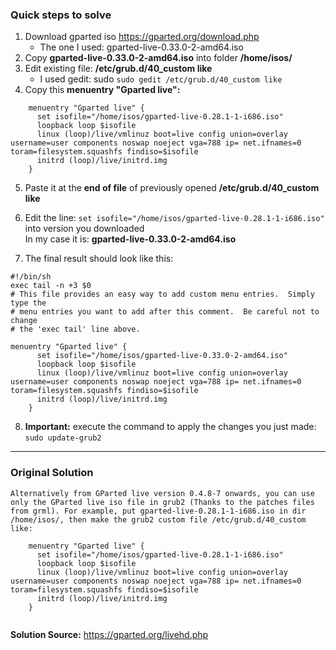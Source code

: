 ### Quick steps to solve
1. Download gparted iso https://gparted.org/download.php
   * The one I used: gparted-live-0.33.0-2-amd64.iso
2. Copy **gparted-live-0.33.0-2-amd64.iso** into folder **/home/isos/**
3. Edit existing file: **/etc/grub.d/40_custom like**
   * I used gedit: sudo `sudo gedit /etc/grub.d/40_custom like`
4. Copy this **menuentry "Gparted live":** 
```
    menuentry "Gparted live" {
      set isofile="/home/isos/gparted-live-0.28.1-1-i686.iso"
      loopback loop $isofile
      linux (loop)/live/vmlinuz boot=live config union=overlay username=user components noswap noeject vga=788 ip= net.ifnames=0 toram=filesystem.squashfs findiso=$isofile
      initrd (loop)/live/initrd.img
    }
```
5. Paste it at the **end of file** of previously opened **/etc/grub.d/40_custom like**
6. Edit the line: `set isofile="/home/isos/gparted-live-0.28.1-1-i686.iso"` into version you downloaded  
  In my case it is: **gparted-live-0.33.0-2-amd64.iso**
  
7. The final result should look like this: 

```
#!/bin/sh
exec tail -n +3 $0
# This file provides an easy way to add custom menu entries.  Simply type the
# menu entries you want to add after this comment.  Be careful not to change
# the 'exec tail' line above.

menuentry "Gparted live" {
      set isofile="/home/isos/gparted-live-0.33.0-2-amd64.iso"
      loopback loop $isofile
      linux (loop)/live/vmlinuz boot=live config union=overlay username=user components noswap noeject vga=788 ip= net.ifnames=0 toram=filesystem.squashfs findiso=$isofile
      initrd (loop)/live/initrd.img
    }
```
8. **Important:** execute the command to apply the changes you just made: `sudo update-grub2`


------------------


### Original Solution
```
Alternatively from GParted live version 0.4.8-7 onwards, you can use only the GParted live iso file in grub2 (Thanks to the patches files from grml). For example, put gparted-live-0.28.1-1-i686.iso in dir /home/isos/, then make the grub2 custom file /etc/grub.d/40_custom like:

    menuentry "Gparted live" {
      set isofile="/home/isos/gparted-live-0.28.1-1-i686.iso"
      loopback loop $isofile
      linux (loop)/live/vmlinuz boot=live config union=overlay username=user components noswap noeject vga=788 ip= net.ifnames=0 toram=filesystem.squashfs findiso=$isofile
      initrd (loop)/live/initrd.img
    }
        
```

**Solution Source:** https://gparted.org/livehd.php
